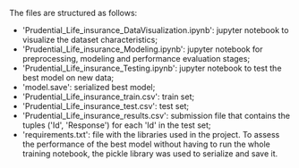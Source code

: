  The files are structured as follows:
 - 'Prudential_Life_insurance_DataVisualization.ipynb': jupyter notebook to visualize the dataset characteristics;
 - 'Prudential_Life_insurance_Modeling.ipynb': jupyter notebook for preprocessing, modeling and performance evaluation stages;
 - 'Prudential_Life_insurance_Testing.ipynb': jupyter notebook to test the best model on new data;
 - 'model.save': serialized best model;
 - 'Prudential_Life_insurance_train.csv': train set;
 - 'Prudential_Life_insurance_test.csv': test set;
 - 'Prudential_Life_insurance_results.csv': submission file that contains the tuples ('Id', 'Response') for each 'Id' in the test set;
 - 'requirements.txt': file with the libraries used in the project.
 To assess the performance of the best model without having to run the whole training notebook, the pickle library was used to serialize and save it. 